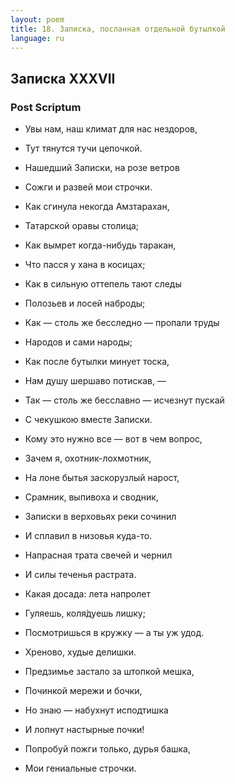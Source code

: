 ```yaml
---
layout: poem
title: 18. Записка, посланная отдельной бутылкой
language: ru
---
```


## Записка XXXVII

### Post Scriptum

- Увы нам, наш климат для нас нездоров,
- Тут тянутся тучи цепочкой.
- Нашедший Записки, на розе ветров
- Сожги и развей мои строчки.
- Как сгинула некогда Амзтарахан,
- Татарской оравы столица;
- Как вымрет когда-нибудь таракан,
- Что пасся у хана в косицах;
- Как в сильную оттепель тают следы
- Полозьев и лосей наброды;
- Как — столь же бесследно — пропали труды
- Народов и сами народы;
- Как после бутылки минует тоска,
- Нам душу шершаво потискав, —
- Так — столь же бесславно — исчезнут пускай
- С чекушкою вместе Записки.
- Кому это нужно все — вот в чем вопрос,
- Зачем я, охотник-лохмотник,
- На лоне бытья заскорузлый нарост,
- Срамник, выпивоха и сводник,
- Записки в верховьях реки сочинил
- И сплавил в низовья куда-то.
- Напрасная трата свечей и чернил
- И силы теченья растрата.
- Какая досада: лета напролет
- Гуляешь, коля́дуешь лишку;
- Посмотришься в кружку — а ты уж удод.
- Хреново, худые делишки.
- Предзимье застало за штопкой мешка,
- Починкой мережи и бочки,
- Но знаю — набухнут исподтишка
- И лопнут настырные почки!

- Попробуй пожги только, дурья башка,
- Мои гениальные строчки.
